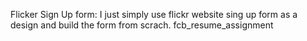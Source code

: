 Flicker Sign Up form: I just simply use flickr website sing up form as a design and build the form from scrach.
fcb_resume_assignment
